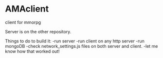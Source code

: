 # AMAclient
client for mmorpg

Server is on the other repository.

Things to do to build it:
-run server
-run client on any http server
-run mongoDB
-check network_settings.js files on both server and client.
-let me know how that worked out!
